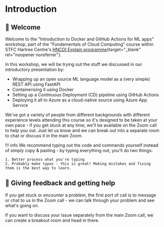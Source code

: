 # Introduction

## :wave: Welcome

Welcome to the "Introduction to Docker and GitHub Actions for ML apps" workshop, part of the "Fundamentals of Cloud Computing" course within STFC Hartree Centre's [HNCDI Explain programme](https://www.hartree.stfc.ac.uk/digital-innovation/hartree-national-centre-for-digital-innovation/explain/){target="_blank" rel="noopener noreferrer"}.

In this workshop, we will be trying out the stuff we discussed in our introductory presentation by:

* Wrapping up an open source ML language model as a (very simple) REST API using FastAPI
* Containerising it using Docker
* Setting up a Continuous Deployment (CD) pipeline using GitHub Actions
* Deploying it all to Azure as a cloud-native source using Azure App Service

We've got a variety of people from different backgrounds with different experience levels attending this course so it's designed to be taken at your own pace - if you get stuck at any time, we'll be available on the Zoom call to help you out. Just let us know and we can break out into a separate room to chat or discuss it in the main Zoom.

!!! info
    We recommend typing out the code and commands yourself instead of simply copy & pasting - by typing everything out, you'll do two things:

    1. Better process what you're typing
    2. Probably make typos - this is great! Making mistakes and fixing them is the best way to learn.

## :speech_balloon: Giving feedback and getting help

If you get stuck or encounter a problem, the first port of call is to message or chat to us in the Zoom call - we can talk through your problem and see what's going on.

If you want to discuss your issue separately from the main Zoom call, we can create a breakout room and head in there.
